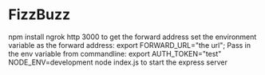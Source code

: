 # FizzBuzz
npm install
ngrok http 3000 to get the forward address
set the environment variable as the forward address: export FORWARD_URL="the url";
Pass in the env variable from commandline: export AUTH_TOKEN="test"
NODE_ENV=development node index.js to start the express server
